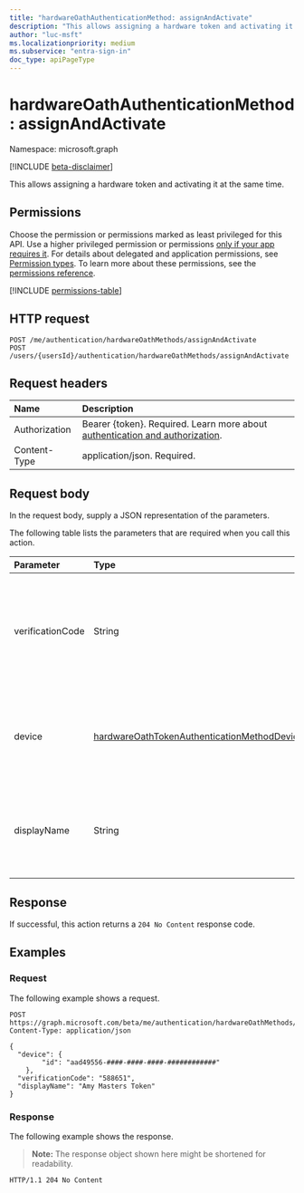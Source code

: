 ```yaml
---
title: "hardwareOathAuthenticationMethod: assignAndActivate"
description: "This allows assigning a hardware token and activating it at the same time."
author: "luc-msft"
ms.localizationpriority: medium
ms.subservice: "entra-sign-in"
doc_type: apiPageType
---
```


# hardwareOathAuthenticationMethod: assignAndActivate

Namespace: microsoft.graph

[!INCLUDE [beta-disclaimer](../../includes/beta-disclaimer.md)]

This allows assigning a hardware token and activating it at the same time.

## Permissions

Choose the permission or permissions marked as least privileged for this API. Use a higher privileged permission or permissions [only if your app requires it](/graph/permissions-overview#best-practices-for-using-microsoft-graph-permissions). For details about delegated and application permissions, see [Permission types](/graph/permissions-overview#permission-types). To learn more about these permissions, see the [permissions reference](/graph/permissions-reference).

<!-- {
  "blockType": "permissions",
  "name": "hardwareoathauthenticationmethod-assignandactivate-permissions"
}
-->
[!INCLUDE [permissions-table](../includes/permissions/hardwareoathauthenticationmethod-assignandactivate-permissions.md)]

## HTTP request

<!-- {
  "blockType": "ignored"
}
-->
``` http
POST /me/authentication/hardwareOathMethods/assignAndActivate
POST /users/{usersId}/authentication/hardwareOathMethods/assignAndActivate
```

## Request headers

|Name|Description|
|:---|:---|
|Authorization|Bearer {token}. Required. Learn more about [authentication and authorization](/graph/auth/auth-concepts).|
|Content-Type|application/json. Required.|

## Request body

In the request body, supply a JSON representation of the parameters.

The following table lists the parameters that are required when you call this action.

|Parameter|Type|Description|
|:---|:---|:---|
|verificationCode|String|The 6-digit TOTP code that refreshes every 30 or 60 seconds on the Hardware OATH token.|
|device|[hardwareOathTokenAuthenticationMethodDevice](../resources/hardwareoathtokenauthenticationmethoddevice.md)|ID of the hardware token that is to be assigned to the user and activated.|
|displayName|String|An optional name that can be provided to the Hardware OATH token.|



## Response

If successful, this action returns a `204 No Content` response code.

## Examples

### Request

The following example shows a request.
<!-- {
  "blockType": "request",
  "name": "hardwareoathauthenticationmethodthis.assignandactivatebyserialnumber"
}
-->
``` http
POST https://graph.microsoft.com/beta/me/authentication/hardwareOathMethods/assignAndActivate
Content-Type: application/json

{
  "device": {
        "id": "aad49556-####-####-####-############"
    },
  "verificationCode": "588651",
  "displayName": "Amy Masters Token"
}
```


### Response

The following example shows the response.
>**Note:** The response object shown here might be shortened for readability.
<!-- {
  "blockType": "response",
  "truncated": true
}
-->
``` http
HTTP/1.1 204 No Content
```

